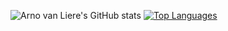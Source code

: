 ![Arno van Liere's GitHub stats](https://github-readme-stats.vercel.app/api?username=arnovanliere&count_private=true&theme=dracula)
[![Top Languages](https://github-readme-stats.vercel.app/api/top-langs/?username=arnovanliere)](https://github.com/arnovanliere/github-readme-stats)

<!--
**arnovanliere/arnovanliere** is a ✨ _special_ ✨ repository because its `README.md` (this file) appears on your GitHub profile.

Here are some ideas to get you started:

- 🔭 I’m currently working on ...
- 🌱 I’m currently learning ...
- 👯 I’m looking to collaborate on ...
- 🤔 I’m looking for help with ...
- 💬 Ask me about ...
- 📫 How to reach me: ...
- 😄 Pronouns: ...
- ⚡ Fun fact: ...
-->
